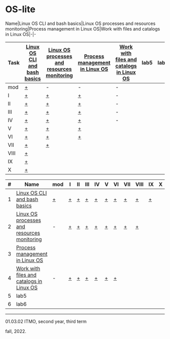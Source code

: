 # OS-lite

Name|Linux OS CLI and bash basics|Linux OS processes and resources monitoring|Process management in Linux OS|Work with files and catalogs in Linux OS|-|-

Task|[Linux OS CLI and bash basics](https://github.com/maladetska/OS-lite/blob/main/lab1/OS_Lab1.pdf)|[Linux OS processes and resources monitoring](https://github.com/maladetska/OS-lite/blob/main/lab2/OS_Lab2.pdf)|[Process management in Linux OS](https://github.com/maladetska/OS-lite/blob/main/lab3/OS_Lab3.pdf)|[Work with files and catalogs in Linux OS](https://github.com/maladetska/OS-lite/blob/main/lab4/OS_Lab4.pdf)|lab5|lab6
---|---|---|---|---|---|---
mod|[+](https://github.com/maladetska/OS-lite/blob/main/lab1/mod/solution)|-|-|-
I|[+](https://github.com/maladetska/OS-lite/blob/main/lab1/i)|[+](https://github.com/maladetska/OS-lite/blob/main/lab2/i)|[+](https://github.com/maladetska/OS-lite/blob/main/lab3/i)|-
II|[+](https://github.com/maladetska/OS-lite/blob/main/lab1/ii)|[+](https://github.com/maladetska/OS-lite/blob/main/lab2/ii)|[+](https://github.com/maladetska/OS-lite/blob/main/lab3/ii)|-
III|[+](https://github.com/maladetska/OS-lite/blob/main/lab1/iii)|[+](https://github.com/maladetska/OS-lite/blob/main/lab2/iii)|[+](https://github.com/maladetska/OS-lite/blob/main/lab3/iii)|-
IV|[+](https://github.com/maladetska/OS-lite/blob/main/lab1/iv)|[+](https://github.com/maladetska/OS-lite/blob/main/lab2/iv)|[+](https://github.com/maladetska/OS-lite/blob/main/lab3/iv/iv)|-
V|[+](https://github.com/maladetska/OS-lite/blob/main/lab1/v/v)|[+](https://github.com/maladetska/OS-lite/blob/main/lab2/v)|[+](https://github.com/maladetska/OS-lite/blob/main/lab3/v/v)
VI|[+](https://github.com/maladetska/OS-lite/blob/main/lab1/vi/vi)|[+](https://github.com/maladetska/OS-lite/blob/main/lab2/vi)|[+](https://github.com/maladetska/OS-lite/blob/main/lab3/vi/vi)
VII|[+](https://github.com/maladetska/OS-lite/blob/main/lab1/vii/vii)|[+](https://github.com/maladetska/OS-lite/blob/main/lab2/vii)
VIII|[+](https://github.com/maladetska/OS-lite/blob/main/lab1/viii/viii)
IX|[+](https://github.com/maladetska/OS-lite/blob/main/lab1/ix/ix)
X|[+](https://github.com/maladetska/OS-lite/blob/main/lab1/x/x)

#|Name|mod|I|II|III|IV|V|VI|VII|VIII|IX|X
---|---|---|---|---|---|---|---|---|---|---|---|---
1|[Linux OS CLI and bash basics](https://github.com/maladetska/OS-lite/blob/main/lab1/OS_Lab1.pdf)|[+](https://github.com/maladetska/OS-lite/blob/main/lab1/i)|[+](https://github.com/maladetska/OS-lite/blob/main/lab1/ii)|[+](https://github.com/maladetska/OS-lite/blob/main/lab1/iii)|[+](https://github.com/maladetska/OS-lite/blob/main/lab1/iv)|[+](https://github.com/maladetska/OS-lite/blob/main/lab1/v/v)|[+](https://github.com/maladetska/OS-lite/blob/main/lab1/vi/vi)|[+](https://github.com/maladetska/OS-lite/blob/main/lab1/vii/vii)|[+](https://github.com/maladetska/OS-lite/blob/main/lab1/viii/viii)|[+](https://github.com/maladetska/OS-lite/blob/main/lab1/ix/ix)|[+](https://github.com/maladetska/OS-lite/blob/main/lab1/x/x)
2|[Linux OS processes and resources monitoring](https://github.com/maladetska/OS-lite/blob/main/lab2/OS_Lab2.pdf)|-|[+](https://github.com/maladetska/OS-lite/blob/main/lab1/mod/solution)|[+](https://github.com/maladetska/OS-lite/blob/main/lab2/i)|[+](https://github.com/maladetska/OS-lite/blob/main/lab2/ii)|[+](https://github.com/maladetska/OS-lite/blob/main/lab2/iii)|[+](https://github.com/maladetska/OS-lite/blob/main/lab2/iv)|[+](https://github.com/maladetska/OS-lite/blob/main/lab2/v)|[+](https://github.com/maladetska/OS-lite/blob/main/lab2/vi)|[+](https://github.com/maladetska/OS-lite/blob/main/lab2/vii)
3|[Process management in Linux OS](https://github.com/maladetska/OS-lite/blob/main/lab3/OS_Lab3.pdf)|
4|[Work with files and catalogs in Linux OS](https://github.com/maladetska/OS-lite/blob/main/lab4/OS_Lab4.pdf)|-|[+](https://github.com/maladetska/OS-lite/blob/main/lab3/i)|[+](https://github.com/maladetska/OS-lite/blob/main/lab3/ii)|[+](https://github.com/maladetska/OS-lite/blob/main/lab3/iii)|[+](https://github.com/maladetska/OS-lite/blob/main/lab3/iv/iv)|[+](https://github.com/maladetska/OS-lite/blob/main/lab3/v/v)|[+](https://github.com/maladetska/OS-lite/blob/main/lab3/vi/vi)
5|lab5|
6|lab6|
------
01.03.02 ITMO, second year, third term

fall, 2022.
